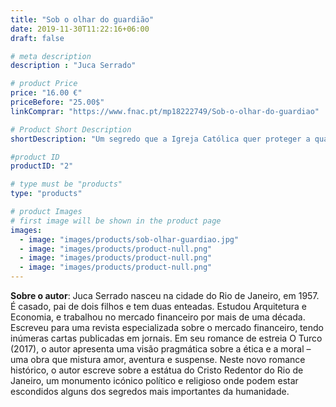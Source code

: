 ```yaml
---
title: "Sob o olhar do guardião"
date: 2019-11-30T11:22:16+06:00
draft: false

# meta description
description : "Juca Serrado"

# product Price
price: "16.00 €"
priceBefore: "25.00$"
linkComprar: "https://www.fnac.pt/mp18222749/Sob-o-olhar-do-guardiao"

# Product Short Description
shortDescription: "Um segredo que a Igreja Católica quer proteger a qualquer custo, a verdadeira história de Maria Madalena, seus seguidores e seu amado mestre Jesus, fúria, assassinatos, perigo, paixão e uma viagem no tempo. Um mistério protegido pelos Cavaleiros do Templo de Salomão de Jerusalém, mais conhecidos como Cavaleiros Templários, que envolve a história da construção da estátua do Cristo Redentor, no Rio de Janeiro. Uma longa jornada que começa com investigações no Brasil e atravessa Paris e Israel, numa narrativa cheia de adrenalina, cenas inimagináveis em um verdadeiro coquetel de emoções. O escritor brasileiro Juca Serrado nos conduz de maneira sedutora pelo tempo do início dos Templários e nos abraça num romance contemporâneo apaixonante, uma obra de ficção meticulosa e fascinante."

#product ID
productID: "2"

# type must be "products"
type: "products"

# product Images
# first image will be shown in the product page
images:
  - image: "images/products/sob-olhar-guardiao.jpg"
  - image: "images/products/product-null.png"
  - image: "images/products/product-null.png"
  - image: "images/products/product-null.png"
---
```


**Sobre o autor**: Juca Serrado nasceu na cidade do Rio de Janeiro, em 1957. É casado, pai de dois filhos e tem duas enteadas. Estudou Arquitetura e Economia, e trabalhou no mercado financeiro por mais de uma década. Escreveu para uma revista especializada sobre o mercado financeiro, tendo inúmeras cartas publicadas em jornais. Em seu romance de estreia O Turco (2017), o autor apresenta uma visão pragmática sobre a ética e a moral – uma obra que mistura amor, aventura e suspense. Neste novo romance histórico, o autor escreve sobre a estátua do Cristo Redentor do Rio de Janeiro, um monumento icónico político e religioso onde podem estar escondidos alguns dos segredos mais importantes da humanidade.
